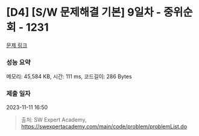 # [D4] [S/W 문제해결 기본] 9일차 - 중위순회 - 1231 

[문제 링크](https://swexpertacademy.com/main/code/problem/problemDetail.do?contestProbId=AV140YnqAIECFAYD) 

### 성능 요약

메모리: 45,584 KB, 시간: 111 ms, 코드길이: 286 Bytes

### 제출 일자

2023-11-11 16:50



> 출처: SW Expert Academy, https://swexpertacademy.com/main/code/problem/problemList.do